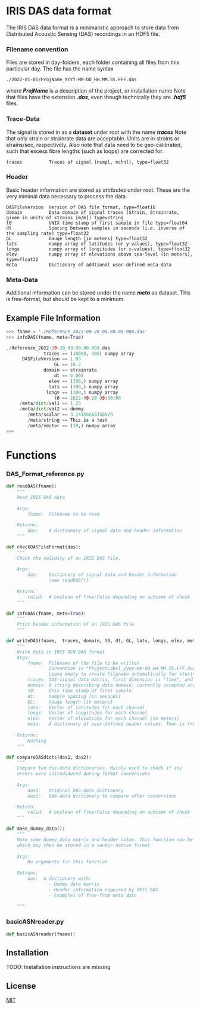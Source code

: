 # IRIS DAS data format

The IRIS DAS data format is a minimalistic approach to store data from Distributed Acoustic Sensing (DAS) recordings in an HDF5 file.

### Filename convention
Files are stored in day-folders, each folder containing all files from this particular day. The file has the name syntax 
```
./2022-01-01/ProjName_YYYY-MM-DD_HH.MM.SS.FFF.das
```
where ***ProjName*** is a description of the project, or installation name
Note that files have the extension ***.das***, even though technically they are ***.hdf5*** files.


### Trace-Data
The signal is stored in as a **dataset** under root with the name ***traces***
Note that only strain or strainrate data are acceptable. Units are in strains or strains/sec, respectively.
Also note that data need to be geo-calibrated, such that excess fibre lengths (such as loops) are corrected for. 

```
traces          Traces of signal (nsmpl, nchnl), type=float32
```

### Header
Basic header information are stored as attributes under root. These are the very minimal data necessary to process the data.
```
DASFileVersion  Version of DAS file format, type=float16
domain          Data domain of signal traces (Strain, Strainrate, given in units of strains [m/m]) type=string
t0              UNIX time stamp of first sample in file type=float64
dt              Spacing between samples in seconds (i.e. inverse of the sampling rate) type=float32
GL              Gauge length [in meters] type=float32
lats            numpy array of latitudes (or y-values), type=float32
longs           numpy array of longitudes (or x-values), type=float32
elev            numpy array of elevations above sea-level (in meters), type=float32
meta            Dictionary of addtional user-defined meta-data
```

### Meta-Data
Additional information can be stored under the name ***meta*** as dataset. This is free-format, but should be kept to a minimum.





## Example File Information

```python
>>> fname = './Reference_2022-09-28_09.00.00.000.das'
>>> infoDAS(fname, meta=True)

./Reference_2022-09-28_09.00.00.000.das
              traces == (10000, 300) numpy array
      DASFileVersion == 1.03
                  GL == 10.2
              domain == strainrate
                  dt == 0.001
                elev == (300,) numpy array
                lats == (300,) numpy array
               longs == (300,) numpy array
                  t0 == 2022-09-28 09:00:00
     /meta/dict/val1 == 1.23
     /meta/dict/val2 == dummy
        /meta/scalar == 3.14159265358979
        /meta/string == This is a test
        /meta/vector == (10,) numpy array
>>>
```


# Functions

### DAS_Format_reference.py
```python
def readDAS(fname):
    """
    Read IRIS DAS data 
    
    Args:
        fname:  Filename to be read 
        
    Returns:
        das:    A dictionary of signal data and header information
    """
```
```python
def checkDASFileFormat(das):
    """
    Check the validity of an IRIS DAS file. 
    
    Args:
        das:    Dictionary of signal data and header information 
                (see readDAS())
    
    Return: 
        valid:  A boolean of True/False depending on outcome of check
    """
```
```python
def infoDAS(fname, meta=True):
    """
    Print header information of an IRIS DAS file
    """
```
```python
def writeDAS(fname,  traces, domain, t0, dt, GL, lats, longs, elev, meta={}):
    """
    Write data in IRIS RCN DAS format
    Args:
        fname:  Filename of the file to be written
                Convention is "ProjectLabel_yyyy-mm-dd_HH.MM.SS.FFF.das"
                Leave empty to create filename automatically for storing in current working directory
        traces: DAS-signal data matrix, first dimension is "time", and second dimension "channel" (nSample, nChannel)
        domain: A string describing data domain; currently accepted are {"strain", "strainrate"}
        t0:     Unix time stamp of first sample
        dt:     Sample spacing [in seconds]
        GL:     Gauge length [in meters]
        lats:   Vector of latitudes for each channel
        longs:  Vector of longitudes for each channel
        elev:   Vector of elevations for each channel [in meters]
        meta:   A dictionary of user-defined header values. Then is free-form
    
    Returns:
        Nothing
    """
```
```python
def compareDASdicts(das1, das2):
    """
    Compare two das-data dictionaries. Mainly used to check if any 
    errors were introduduced during format conversions
    
    Args:
        das1:   Original DAS-data dictionary
        das2:   DAS-data dictionary to compare after conversions

    Return: 
        valid:  A boolean of True/False depending on outcome of check
    """
```
```python
def make_dummy_data():
    """
    Make some dummy data matrix and header value. This function can be used to genrate data 
    which may then be stored in a vendor-native format
    
    Args:
        No arguments for this function
    
    Retruns:
        das:  A dictionary with: 
                - Dummy data matrix
                - Header information required by IRIS DAS
                - Examples of free-from meta data
        
    """
```

### basicASNreader.py
```python
def basicASNreader(fname):
```






 




## Installation

TODO: Installation instructions are missing



## License
[MIT](https://choosealicense.com/licenses/mit/)
